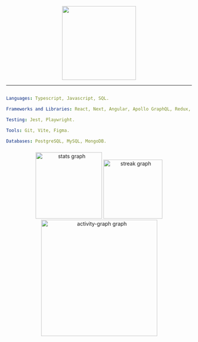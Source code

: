 <div align="center">
  <img height="200" src="https://github.com/user-attachments/assets/f0b28fe6-c5f4-438a-80e8-f7b6f958fbff"  />
</div>

---

```yaml

Languages: Typescript, Javascript, SQL.

Frameworks and Libraries: React, Next, Angular, Apollo GraphQL, Redux, Node, MaterialUI, React Query, Styled Components, TailwindCSS, Bootstrap.

Testing: Jest, Playwright.

Tools: Git, Vite, Figma.

Databases: PostgreSQL, MySQL, MongoDB.
```

###

<div align="center">
  <img src="https://github-readme-stats-yxqy.vercel.app/api?username=icarodredd&hide_title=false&hide_rank=false&show_icons=true&include_all_commits=true&count_private=true&disable_animations=false&theme=midnight-purple&locale=en&hide_border=true&order=1" height="180" alt="stats graph"  />
  <img src="https://streak-stats.demolab.com?user=icarodredd&locale=en&mode=daily&theme=midnight-purple&hide_border=true&border_radius=5&order=3" height="160" alt="streak graph"  />
  <img src="https://github-readme-activity-graph.vercel.app/graph?username=icarodredd&radius=16&theme=modern-lilac&area=true&order=5&hide_border=false" height="315" alt="activity-graph graph"  />
</div>

###
